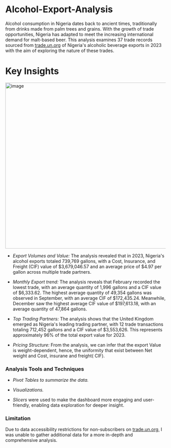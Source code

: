 # Alcohol-Export-Analysis

Alcohol consumption in Nigeria dates back to ancient times, traditionally from drinks made from palm trees and grains. With the growth of trade opportunities, Nigeria has adapted to meet the increasing international demand for malt-based beer. This analysis examines 37 trade records sourced from [trade.un.org](https://trade.un.org)
 of Nigeria's alcoholic beverage exports in 2023 with the aim of exploring the nature of these trades.

# Key Insights

<img width="521" alt="image" src="https://github.com/user-attachments/assets/2bcbb810-cbd2-486a-829b-4b64d35419d4" />

- *Export Volumes and Value:* The analysis revealed that in 2023, Nigeria's alcohol exports totaled 739,769 gallons, with a Cost, Insurance, and Freight (CIF) value of $3,679,046.57 and an average price of $4.97 per gallon across multiple trade partners.

- *Monthly Export trend:* The analysis reveals that February recorded the lowest trade, with an average quantity of 1,996 gallons and a CIF value of $6,333.62. The highest average quantity of 49,354 gallons was observed in September, with an average CIF of $172,435.24. Meanwhile, December saw the highest average CIF value of $197,613.18, with an average quantity of 47,864 gallons.

- *Top Trading Partners:* The analysis shows that the United Kingdom emerged as Nigeria's leading trading partner, with 12 trade transactions totaling 712,452 gallons and a CIF value of $3,553,626. This represents approximately 96% of the total export value for 2023.

- *Pricing Structure:* From the analysis, we can infer that the export Value is weight-dependent, hence, the uniformity that exist between Net weight and Cost, insurane and freight( CIF).
  

### Analysis Tools and Techniques
- *Pivot Tables to summarize the data.*

- *Visualizations.*

- *Slicers* were used to make the dashboard more engaging and user-friendly, enabling data exploration for deeper insight.

### Limitation
Due to data accessibility restrictions for non-subscribers on [trade.un.org](https://trade.un.org), I was unable to gather additional data for a more in-depth and comprehensive analysis.


